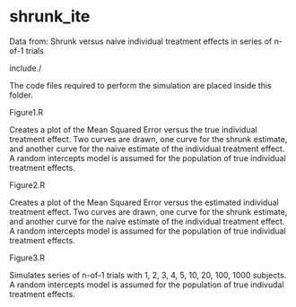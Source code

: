 # shrunk_ite
Data from: Shrunk versus naive individual treatment effects in series of n-of-1 trials

include./

The code files required to perform the simulation are placed inside this folder.

Figure1.R

Creates a plot of the Mean Squared Error versus the true individual treatment effect. Two curves are drawn, one curve for the shrunk estimate, and another curve for the naive estimate of the individual treatment effect. A random intercepts model is assumed for the population of true individual treatment effects.

Figure2.R

Creates a plot of the Mean Squared Error versus the estimated individual treatment effect. Two curves are drawn, one curve for the shrunk estimate, and another curve for the naive estimate of the individual treatment effect. A random intercepts model is assumed for the population of true individual treatment effects.

Figure3.R

Simulates series of n-of-1 trials with 1, 2, 3, 4, 5, 10, 20, 100, 1000 subjects. A random intercepts model is assumed for the population of true indivudal treatment effects.
